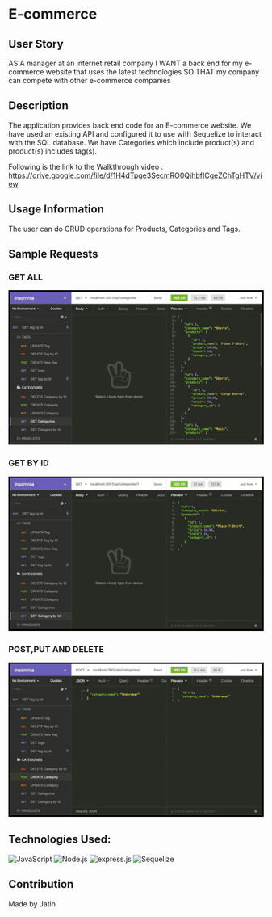 # E-commerce

## User Story

AS A manager at an internet retail company
I WANT a back end for my e-commerce website that uses the latest technologies
SO THAT my company can compete with other e-commerce companies

## Description

The application provides back end code for an E-commerce website. We have used an existing API and configured it to use with Sequelize to interact with the SQL database.
We have Categories which include product(s) and product(s) includes tag(s).

Following is the link to the Walkthrough video : https://drive.google.com/file/d/1H4dTpge3SecmRO0QjhbfICgeZChTgHTV/view

## Usage Information

The user can do CRUD operations for Products, Categories and Tags.

## Sample Requests

### GET ALL

<img src = './images/GET.gif' alt = 'image' width = '500' height = '300' style = 'border:3px solid black'>

### GET BY ID

<img src = './images/GETBYID.gif' alt = 'image' width = '500' height = '300' style = 'border:3px solid black'>

### POST,PUT AND DELETE

<img src = './images/REST.gif' alt = 'image' width = '500' height = '300' style = 'border:3px solid black'>

## Technologies Used:
![JavaScript](https://img.shields.io/badge/JavaScript-F7DF1E?style=for-the-badge&logo=javascript&logoColor=black)
![Node.js](https://img.shields.io/badge/Node.js-43853D?style=for-the-badge&logo=node.js&logoColor=white)
![express.js](https://img.shields.io/badge/Express.js-404D59?style=for-the-badge)
![Sequelize](https://img.shields.io/badge/sequelize-323330?style=for-the-badge&logo=sequelize&logoColor=blue)

## Contribution

Made by Jatin
